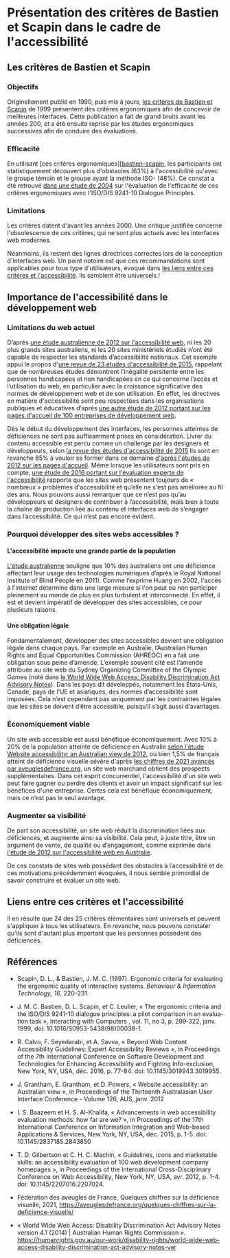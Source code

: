 # Présentation des critères de Bastien et Scapin dans le cadre de l'accessibilité

## Les critères de Bastien et Scapin

### Objectifs

Originellement publié en 1990, puis mis à jours, [les critères de Bastien et Scapin][bastien-scapin] de 1999 présentent des critères ergonomiques afin de concevoir de meilleures interfaces. Cette publication a fait de grand bruits avant les années 200, et a été ensuite reprise par les études ergonomiques successives afin de conduire des évaluations. 

### Efficacité

En utilisant [ces critères ergonomiques][[bastien-scapin], les participants ont statistiquement découvert plus d'obstacles (63%) à l'accessibilité qu'avec le groupe témoin et le groupe ayant la méthode ISO- (48%). Ce constat a été retrouvé [dans une étude de 2004](bastien-scapin-2004) sur l'évaluation de l'efficacité de ces critères ergonomiques avec <span lang="en">l'ISO/DIS 9241-10 Dialogue Principles</span>.

### Limitations

Les critères datent d'avant les années 2000. Une critique justifiée concerne l'obsolescence de ces critères, qui ne sont plus actuels avec les interfaces web modernes.

Néanmoins, ils restent des lignes directrices correctes lors de la conception d'interfaces web. Un point notoire est que ces recommandations sont applicables pour tous type d'utilisateurs, évoqué dans [les liens entre ces critères et l'accessibilité](#liens-entre-ces-critères-et-laccessibilité). Ils semblent être universels !

## Importance de l'accessibilité dans le développement web

### Limitations du web actuel

D’après [une étude australienne de 2012 sur l'accessibilité web][2012-web-accessibility-australian-view], ni les 20 plus grands sites australiens, ni les 20 sites ministériels étudiés n’ont été capable de respecter les standards d’accessibilité nationaux. Cet exemple appui le propos d'[une revue de 23 études d'accessibilité de 2015][2015-accessibility-evaluation-methods-how-far-are-we], rappelant que de nombreuses études démontrent l’inégalité persitente entre les personnes handicapées et non handicapées en ce qui concerne l’accès et l’utilisation du web, en particulier avec la croissance significative des normes de développement web et de son utilisation. En effet, les directives en matière d'accessibilité sont peu respectées dans les organisations publiques et éducatives d’après [une autre étude de 2012 portant sur les pages d'accueil de 100 entreprises de développement web][2012-guidelines-icons-and-marketable-skills-an-accessibility-evaluation-of-100-web-development-company-homepages].

Dès le début du développement des interfaces, les personnes atteintes de déficiences ne sont pas suffisamment prises en considération. Livrer du contenu accessible est percu comme un challenge par les designers et développeurs, selon [la revue des études d'accessibilité de 2015][2015-accessibility-evaluation-methods-how-far-are-we] Ils sont en revanche 85% à vouloir se former dans ce domaine [d'après l'études de 2012 sur les pages d'accueil][2012-guidelines-icons-and-marketable-skills-an-accessibility-evaluation-of-100-web-development-company-homepages]. Même lorsque les utilisateurs sont pris en compte, [une étude de 2016 portant sur l'évaluation experte de l'accessibilité][2016-expert-accessibility-reviews] rapporte que les sites web présentent toujours de « nombreux » problèmes d'accessibilité et qu’elle ne s'est pas améliorée au fil des ans. Nous pouvons aussi remarquer que ce n’est pas qu’au développeurs et designers de contribuer à l’accessibilité, mais bien à toute la chaîne de production liée au contenu et interfaces web de s’engager dans l’accessibilité. Ce qui n’est pas encore évident.

### Pourquoi développer des sites webs accessibles ?

#### L'accessibilité impacte une grande partie de la population

[L'étude australienne][2012-web-accessibility-australian-view] souligne que 10% des australiens ont une déficience affectant leur usage des technologies numériques d’après le Royal National Institute of Blind People en 2011). Comme l’exprime Huang en 2002, l'accès à l'internet détermine dans une large mesure si l'on peut ou non participer pleinement au monde de plus en plus turbulent et interconnecté. En effet, il est et devient impératif de développer des sites accessibles, ce pour plusieurs raisons.

#### Une obligation légale

Fondamentalement, développer des sites accessibles devient une obligation légale dans chaque pays. Par exemple en Australie, l’Australian Human Rights and Equal Opportunities Commission (AHREOC) en a fait une obligation sous peine d’amende. L’exemple souvent cité est l’amende attribuée au site web du Sydney Organizing Committee of the Olympic Games (noté dans [le <span lang="en">World Wide Web Access: Disability Discrimination Act Advisory Notes</span>][www-access-disability-discrimination-act-advisory-notes]). Dans les pays dit développés, notamment les États-Unis, Canade, pays de l’UE et asiatiques, des normes d’accessibilité sont imposées. Cela n’est cependant pas uniquement par les contraintes légales que les sites se doivent d’être accessible, puisqu’il s’agit aussi d’avantages.

### Économiquement viable

Un site web accessible est aussi bénéfique économiquement. Avec 10% à 20% de la population atteinte de déficience en Australie [selon l'étude <span lang="en">Website accessibility: an Australian view</span> de 2012][2012-web-accessibility-australian-view], ou bien 1,5% de français atteint de déficience visuelle sévère d'après [les chiffres de 2021 avancés par aveuglesdefrance.org][aveuglesdefrance], un site web marchand obtient des prospects supplémentaires. Dans cet  esprit concurrentiel, l'accessibilité d'un site web peut faire gagner ou perdre des clients et avoir un impact significatif sur les bénéfices d'une entreprise. Certes cela est bénéfique économiquement, mais ce n’est pas le seul avantage.

### Augmenter sa visibilité

De part son accessibilité, un site web réduit la discrimination liées aux déficiences, et augmente ainsi sa visibilité. Cela peut, à juste titre, être un argument de vente, de qualité ou d’engagement, comme exprimée dans [l'étude de 2012 sur l'accessibilité web en Australie][2012-web-accessibility-australian-view].

De ces constats de sites web possédant des obstacles à l’accessibilité et de ces motivations précédemment évoquées, il nous semble primordial de savoir construire et évaluer un site web.

## Liens entre ces critères et l'accessibilité



Il en résulte que 24 des 25 critères élémentaires sont universels et peuvent s'appliquer à tous les utilisateurs.
En revanche, nous pouvons constater qu'ils sont d'autant plus important que les personnes possèdent des déficiences.

## Références

[bastien-scapin]: https://www.researchgate.net/publication/263039319_Ergonomic_Criteria_for_Evaluating_the_Ergonomic_Quality_of_Interactive_Systems

* Scapin, D. L., & Bastien, J. M. C. (1997). <span lang="en">Ergonomic criteria for evaluating the ergonomic quality of interactive systems. *Behaviour & Information Technology</span>, 16*, 220-231.

[ bastien-scapin-2004]: https://academic.oup.com/iwc/article-abstract/11/3/299/794295

* J. M. C. Bastien, D. L. Scapin, et C. Leulier, <span lang="en">« The ergonomic criteria and the ISO/DIS 9241-10 dialogue principles: a pilot comparison in an evaluation task », Interacting with Computers </span></span>, vol. 11, no 3, p. 299‑322, janv. 1999, doi: 10.1016/S0953-5438(98)00038-1.

[2016-expert-accessibility-reviews]: https://www.semanticscholar.org/paper/Beyond-Web-Content-Accessibility-Guidelines%3A-Expert-Calvo-Seyedarabi/1b3fb5de886c5f28a6c37772a32180ed2462e96b/figure/11

* R. Calvo, F. Seyedarabi, et A. Savva, « <span lang="en">Beyond Web Content Accessibility Guidelines: Expert Accessibility Reviews », in Proceedings of the 7th International Conference on Software Development and Technologies for Enhancing Accessibility and Fighting Info-exclusion</span>, New York, NY, USA, déc. 2016, p. 77-84. doi: 10.1145/3019943.3019955.

[2012-web-accessibility-australian-view]: https://www.researchgate.net/profile/David-Powers-4/publication/262323623_Website_accessibility_an_Australian_view/links/54ed43190cf27fbfd77247e3/Website-accessibility-an-Australian-view.pdf

* J. Grantham, E. Grantham, et D. Powers, « <span lang="en">Website accessibility: an Australian view », in Proceedings of the Thirteenth Australasian User Interface Conference</span> - Volume 126, AUS, janv. 2012

[2015-accessibility-evaluation-methods-how-far-are-we]: https://dlnext.acm.org/doi/abs/10.1145/2837185.2843850

* I. S. Baazeem et H. S. Al-Khalifa, « <span lang="en">Advancements in web accessibility evaluation methods: how far are we? », in Proceedings of the 17th International Conference on Information Integration and Web-based Applications & Services</span>, New York, NY, USA, déc. 2015, p. 1-5. doi: 10.1145/2837185.2843850

[2012-guidelines-icons-and-marketable-skills-an-accessibility-evaluation-of-100-web-development-company-homepages]: https://www.semanticscholar.org/paper/Guidelines%2C-icons-and-marketable-skills%3A-an-of-100-Gilbertson-Machin/5d60ab0f07c4aa38a130c4ee5fc6c52c63f571c3

* T. D. Gilbertson et C. H. C. Machin, « <span lang="en">Guidelines, icons and marketable skills: an accessibility evaluation of 100 web development company homepages », in Proceedings of the International Cross-Disciplinary Conference on Web Accessibility</span>, New York, NY, USA, avr. 2012, p. 1-4. doi: 10.1145/2207016.2207024.

[aveuglesdefrance]: https://aveuglesdefrance.org/quelques-chiffres-sur-la-deficience-visuelle/

* Fédération des aveugles de France, Quelques chiffres sur la déficience visuelle, 2021, https://aveuglesdefrance.org/quelques-chiffres-sur-la-deficience-visuelle/ 

[www-access-disability-discrimination-act-advisory-notes]: https://humanrights.gov.au/our-work/disability-rights/world-wide-web-access-disability-discrimination-act-advisory-notes-ver

* « <span lang="en">World Wide Web Access: Disability Discrimination Act Advisory Notes version 4.1 (2014) | Australian Human Rights Commission </span>».
    https://humanrights.gov.au/our-work/disability-rights/world-wide-web-access-disability-discrimination-act-advisory-notes-ver